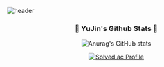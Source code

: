 <!--
**dbwls387/dbwls387** is a ✨ _special_ ✨ repository because its `README.md` (this file) appears on your GitHub profile.

Here are some ideas to get you started:

- 🔭 I’m currently working on ...
- 🌱 I’m currently learning ...
- 👯 I’m looking to collaborate on ...
- 🤔 I’m looking for help with ...
- 💬 Ask me about ...
- 📫 How to reach me: ...
- 😄 Pronouns: ...
- ⚡ Fun fact: ...
-->


![header](https://capsule-render.vercel.app/api?type=waving&color=689F38&text=Hi!%20I'm%20YuJin&fontColor=1B5E20)


<h3 align="center">🍃 YuJin's Github Stats 🍃</h3>
<div align="center">

![Anurag's GitHub stats](https://github-readme-stats.vercel.app/api?username=dbwls387&theme=vue&show_icons=true)

[![Solved.ac Profile](http://mazassumnida.wtf/api/v2/generate_badge?boj=dbwls387)](https://solved.ac/dbwls387/)
